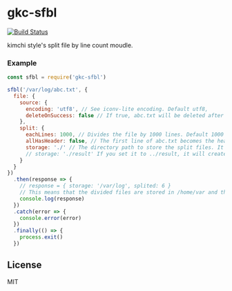 # gkc-sfbl

[![Build Status](https://travis-ci.org/joemccann/dillinger.svg?branch=master)](https://travis-ci.org/joemccann/dillinger)

kimchi style's split file by line count moudle.

### Example
```javascript
const sfbl = require('gkc-sfbl')

sfbl('/var/log/abc.txt', {
  file: {
    source: {
      encoding: 'utf8', // See iconv-lite encoding. Default utf8, 
      deleteOnSuccess: false // If true, abc.txt will be deleted after split file operation is finished. Default false
    },
    split: {
      eachLines: 1000, // Divides the file by 1000 lines. Default 1000
      allHasHeader: false, // The first line of abc.txt becomes the header. If the value is true, the header is placed on the first line of all divided files. Default false
      storage: './' // The directory path to store the split files. It is based on the directory path of the file to be split. In the example, /var/log is the storage. Default ./
      // storage: './result' If you set it to ../result, it will create a directory /var/result and store the split files in /var/result.
    }
  }
})
  .then(response => {
    // response = { storage: '/var/log', splited: 6 }
    // This means that the divided files are stored in /home/var and the number of divided files is 6.
    console.log(response)
  })
  .catch(error => {
    console.error(error)
  })
  .finally(() => {
    process.exit()
  })
```
License
----

MIT

[//]: # (These are reference links used in the body of this note and get stripped out when the markdown processor does its job. There is no need to format nicely because it shouldn't be seen. Thanks SO - http://stackoverflow.com/questions/4823468/store-comments-in-markdown-syntax)


   [dill]: <https://github.com/joemccann/dillinger>
   [git-repo-url]: <https://github.com/joemccann/dillinger.git>
   [john gruber]: <http://daringfireball.net>
   [df1]: <http://daringfireball.net/projects/markdown/>
   [markdown-it]: <https://github.com/markdown-it/markdown-it>
   [Ace Editor]: <http://ace.ajax.org>
   [node.js]: <http://nodejs.org>
   [Twitter Bootstrap]: <http://twitter.github.com/bootstrap/>
   [jQuery]: <http://jquery.com>
   [@tjholowaychuk]: <http://twitter.com/tjholowaychuk>
   [express]: <http://expressjs.com>
   [AngularJS]: <http://angularjs.org>
   [Gulp]: <http://gulpjs.com>

   [PlDb]: <https://github.com/joemccann/dillinger/tree/master/plugins/dropbox/README.md>
   [PlGh]: <https://github.com/joemccann/dillinger/tree/master/plugins/github/README.md>
   [PlGd]: <https://github.com/joemccann/dillinger/tree/master/plugins/googledrive/README.md>
   [PlOd]: <https://github.com/joemccann/dillinger/tree/master/plugins/onedrive/README.md>
   [PlMe]: <https://github.com/joemccann/dillinger/tree/master/plugins/medium/README.md>
   [PlGa]: <https://github.com/RahulHP/dillinger/blob/master/plugins/googleanalytics/README.md>
